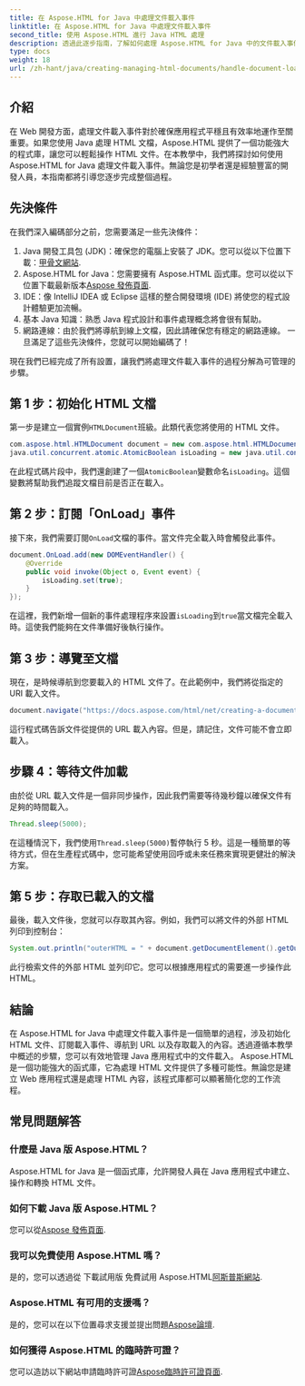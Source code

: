 ```yaml
---
title: 在 Aspose.HTML for Java 中處理文件載入事件
linktitle: 在 Aspose.HTML for Java 中處理文件載入事件
second_title: 使用 Aspose.HTML 進行 Java HTML 處理
description: 透過此逐步指南，了解如何處理 Aspose.HTML for Java 中的文件載入事件。增強您的網頁應用程式。
type: docs
weight: 18
url: /zh-hant/java/creating-managing-html-documents/handle-document-load-events/
---
```

## 介紹
在 Web 開發方面，處理文件載入事件對於確保應用程式平穩且有效率地運作至關重要。如果您使用 Java 處理 HTML 文檔，Aspose.HTML 提供了一個功能強大的程式庫，讓您可以輕鬆操作 HTML 文件。在本教學中，我們將探討如何使用 Aspose.HTML for Java 處理文件載入事件。無論您是初學者還是經驗豐富的開發人員，本指南都將引導您逐步完成整個過程。
## 先決條件
在我們深入編碼部分之前，您需要滿足一些先決條件：
1.  Java 開發工具包 (JDK)：確保您的電腦上安裝了 JDK。您可以從以下位置下載：[甲骨文網站](https://www.oracle.com/java/technologies/javase-jdk11-downloads.html).
2. Aspose.HTML for Java：您需要擁有 Aspose.HTML 函式庫。您可以從以下位置下載最新版本[Aspose 發佈頁面](https://releases.aspose.com/html/java/).
3. IDE：像 IntelliJ IDEA 或 Eclipse 這樣的整合開發環境 (IDE) 將使您的程式設計體驗更加流暢。
4. 基本 Java 知識：熟悉 Java 程式設計和事件處理概念將會很有幫助。
5. 網路連線：由於我們將導航到線上文檔，因此請確保您有穩定的網路連線。
一旦滿足了這些先決條件，您就可以開始編碼了！

現在我們已經完成了所有設置，讓我們將處理文件載入事件的過程分解為可管理的步驟。
## 第 1 步：初始化 HTML 文檔
第一步是建立一個實例`HTMLDocument`班級。此類代表您將使用的 HTML 文件。
```java
com.aspose.html.HTMLDocument document = new com.aspose.html.HTMLDocument();
java.util.concurrent.atomic.AtomicBoolean isLoading = new java.util.concurrent.atomic.AtomicBoolean(false);
```
在此程式碼片段中，我們還創建了一個`AtomicBoolean`變數命名`isLoading`。這個變數將幫助我們追蹤文檔目前是否正在載入。
## 第 2 步：訂閱「OnLoad」事件
接下來，我們需要訂閱`OnLoad`文檔的事件。當文件完全載入時會觸發此事件。 
```java
document.OnLoad.add(new DOMEventHandler() {
    @Override
    public void invoke(Object o, Event event) {
        isLoading.set(true);
    }
});
```
在這裡，我們新增一個新的事件處理程序來設置`isLoading`到`true`當文檔完全載入時。這使我們能夠在文件準備好後執行操作。
## 第 3 步：導覽至文檔
現在，是時候導航到您要載入的 HTML 文件了。在此範例中，我們將從指定的 URI 載入文件。
```java
document.navigate("https://docs.aspose.com/html/net/creating-a-document/document.html");
```
這行程式碼告訴文件從提供的 URL 載入內容。但是，請記住，文件可能不會立即載入。
## 步驟 4：等待文件加載
由於從 URL 載入文件是一個非同步操作，因此我們需要等待幾秒鐘以確保文件有足夠的時間載入。 
```java
Thread.sleep(5000);
```
在這種情況下，我們使用`Thread.sleep(5000)`暫停執行 5 秒。這是一種簡單的等待方式，但在生產程式碼中，您可能希望使用回呼或未來任務來實現更健壯的解決方案。
## 第 5 步：存取已載入的文檔
最後，載入文件後，您就可以存取其內容。例如，我們可以將文件的外部 HTML 列印到控制台：
```java
System.out.println("outerHTML = " + document.getDocumentElement().getOuterHTML());
```
此行檢索文件的外部 HTML 並列印它。您可以根據應用程式的需要進一步操作此 HTML。
## 結論
在 Aspose.HTML for Java 中處理文件載入事件是一個簡單的過程，涉及初始化 HTML 文件、訂閱載入事件、導航到 URL 以及存取載入的內容。透過遵循本教學中概述的步驟，您可以有效地管理 Java 應用程式中的文件載入。
Aspose.HTML 是一個功能強大的函式庫，它為處理 HTML 文件提供了多種可能性。無論您是建立 Web 應用程式還是處理 HTML 內容，該程式庫都可以顯著簡化您的工作流程。
## 常見問題解答
### 什麼是 Java 版 Aspose.HTML？
Aspose.HTML for Java 是一個函式庫，允許開發人員在 Java 應用程式中建立、操作和轉換 HTML 文件。
### 如何下載 Java 版 Aspose.HTML？
您可以從[Aspose 發佈頁面](https://releases.aspose.com/html/java/).
### 我可以免費使用 Aspose.HTML 嗎？
是的，您可以透過從 下載試用版 免費試用 Aspose.HTML[阿斯普斯網站](https://releases.aspose.com/).
### Aspose.HTML 有可用的支援嗎？
是的，您可以在以下位置尋求支援並提出問題[Aspose論壇](https://forum.aspose.com/c/html/29).
### 如何獲得 Aspose.HTML 的臨時許可證？
您可以造訪以下網站申請臨時許可證[Aspose臨時許可證頁面](https://purchase.aspose.com/temporary-license/).